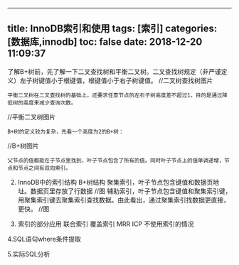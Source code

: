 
---
title: InnoDB索引和使用
tags: [索引]
categories: [数据库,innodb]
toc: false
date: 2018-12-20 11:09:37
---

了解B+树前，先了解一下二叉查找树和平衡二叉树。二叉查找树规定（非严谨定义）左子树键值小于根键值，根键值小于右子树键值。
//二叉树查找树图片

    平衡二叉树在二叉查找树的基础上，还要求任意节点的左右子树高度差不超过1，目的是通过降低树的高度来减少查询次数。
//平衡二叉树图片

    B+树的定义较为复杂，先看一个高度为2的B+树：
//B+树图片

    父节点的值都能在子节点里找到，叶子节点包含了所有的值。同时叶子节点上的值单调递增，节点和节点之间有双向索引。

 2. InnoDB中的索引结构
    B+树结构
    聚集索引，叶子节点包含键值和数据页地址。数据页里存放了行数据
    //图
    辅助索引，叶子节点包含键值和聚集索引键，用聚集索引键去聚集索引查找数据。由此看出，通过聚集索引找数据更直接，更快。
    //图

 3. 索引的部分应用
    联合索引
    覆盖索引
    MRR
    ICP
    不使用索引的情况

4.SQL语句where条件提取

5.实际SQL分析







